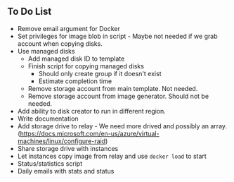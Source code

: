 To Do List
-----------

* Remove email argument for Docker
* Set privileges for image blob in script - Maybe not needed if we grab account when copying disks.
* Use managed disks
  * Add managed disk ID to template
  * Finish script for copying managed disks
    * Should only create group if it doesn't exist
    * Estimate completion time 
  * Remove storage account from main template. Not needed. 
  * Remove storage account from image generator. Should not be needed. 
* Add ability to disk creator to run in different region. 
* Write documentation
* Add storage drive to relay - We need more drived and possibly an array. (https://docs.microsoft.com/en-us/azure/virtual-machines/linux/configure-raid)
* Share storage drive with instances
* Let instances copy image from relay and use `docker load` to start
* Status/statistics script
* Daily emails with stats and status

